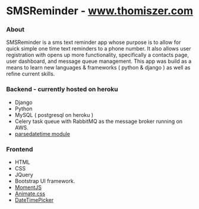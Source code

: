 # SMSReminder - www.thomiszer.com 

### About
SMSReminder is a sms text reminder app whose purpose is to allow for quick simple one time text reminders to a phone number. It also allows user registration with opens up more functionality, specifically a contacts page, user dashboard, and message queue management. This app was build as a means to learn new languages & frameworks ( python & django ) as well as refine current skills.

### Backend - currently hosted on heroku
 * Django
 * Python
 * MySQL ( postgresql on heroku )
 * Celery task queue with RabbitMQ as the message broker running on AWS. 
 * [parsedatetime module](https://github.com/bear/parsedatetime)

### Frontend
 * HTML
 * CSS
 * JQuery
 * Bootstrap UI framework.
 * [MomentJS](http://momentjs.com/)
 * [Animate.css](https://github.com/daneden/animate.css)
 * [DateTimePicker](https://github.com/Eonasdan/bootstrap-datetimepicker)
